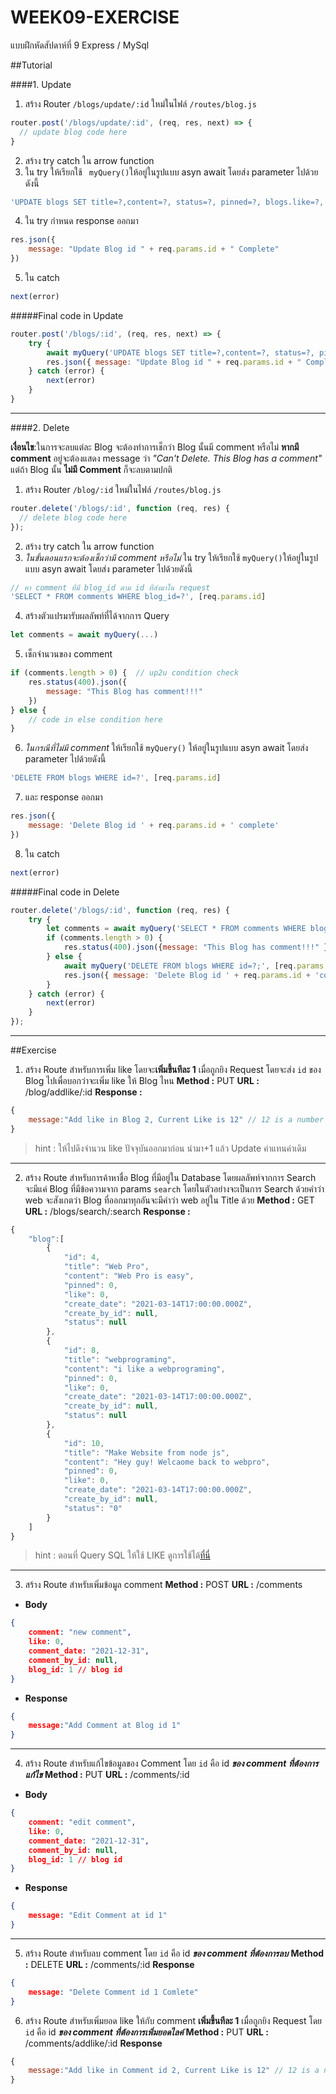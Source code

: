 # WEEK09-EXERCISE 

แบบฝึกหัดสัปดาห์ที่ 9 Express / MySql

##Tutorial

####1. Update
1. สร้าง Router ```/blogs/update/:id``` ใหม่ในไฟล์ ```/routes/blog.js```

```javascript
router.post('/blogs/update/:id', (req, res, next) => {
  // update blog code here
}
```

2. สร้าง try catch ใน arrow function
3. ใน try ให้เรียกใช้ ```
myQuery()```ให้อยู่ในรูปแบบ asyn await โดยส่ง parameter ไปด้วยดังนี้

```javascript
'UPDATE blogs SET title=?,content=?, status=?, pinned=?, blogs.like=?, create_by_id=? WHERE id=?', [req.body.title, req.body.content, req.body.status, req.body.pinned, 0, null, req.params.id]
```
4. ใน try กำหนด response ออกมา
```javascript
res.json({ 
    message: "Update Blog id " + req.params.id + " Complete" 
})
```

5. ใน catch
```javascript
next(error)
```

#####Final code in Update

```javascript
router.post('/blogs/:id', (req, res, next) => {
    try {
        await myQuery('UPDATE blogs SET title=?,content=?, status=?, pinned=?, blogs.like=?, create_by_id=? WHERE id=?', [req.body.title, req.body.content, req.body.status, req.body.pinned, 0, null, req.params.id])
        res.json({ message: "Update Blog id " + req.params.id + " Complete" })
    } catch (error) {
        next(error)
    }
}
```

----

####2. Delete

**เงื่อนไข**:ในการจะลบแต่ละ Blog จะต้องทำการเช็กว่า Blog นั้นมี comment หรือไม่ **หากมี comment** อยู่จะต้องแสดง message ว่า *"Can't Delete. This Blog has a comment"* แต่ถ้า Blog นั้น **ไม่มี Comment** ก็จะลบตามปกติ

1. สร้าง Router `/blog/:id` ใหม่ในไฟล์ `/routes/blog.js`

```javascript
router.delete('/blogs/:id', function (req, res) {
  // delete blog code here
});
```
2. สร้าง try catch ใน arrow function
3. *ในขั้นตอนแรกจะต้องเช็กว่ามี comment หรือไม่* ใน try ให้เรียกใช้ ```myQuery()```ให้อยู่ในรูปแบบ asyn await โดยส่ง parameter ไปด้วยดังนี้
```javascript
// หา comment ที่มี blog_id ตาม id ที่ส่งมาใน request
'SELECT * FROM comments WHERE blog_id=?', [req.params.id]
```
4. สร้างตัวแปรมารับผลลัพท์ที่ได้จากการ Query

```javascript
let comments = await myQuery(...)
```
5. เช็กจำนวนของ comment
```javascript
if (comments.length > 0) {  // up2u condition check
    res.status(400).json({ 
        message: "This Blog has comment!!!"
    })
} else {
    // code in else condition here
}
```
6. *ในกรณีที่ไม่มี comment* ให้เรียกใช้ `myQuery()` ให้อยู่ในรูปแบบ asyn await โดยส่ง parameter ไปด้วยดังนี้
```javascript
'DELETE FROM blogs WHERE id=?', [req.params.id]
```
7. และ response ออกมา
```javascript
res.json({ 
    message: 'Delete Blog id ' + req.params.id + ' complete' 
})
```
8. ใน catch
```javascript
next(error)
```

#####Final code in Delete

```javascript
router.delete('/blogs/:id', function (req, res) {
    try {
        let comments = await myQuery('SELECT * FROM comments WHERE blog_id=?', [req.params.id])
        if (comments.length > 0) {
            res.status(400).json({message: "This Blog has comment!!!" })
        } else {
            await myQuery('DELETE FROM blogs WHERE id=?;', [req.params.id])
            res.json({ message: 'Delete Blog id ' + req.params.id + 'complete' })
        }
    } catch (error) {
        next(error)
    }
});
```
----
##Exercise

1. สร้าง Route สำหรับการเพิ่ม like โดยจะ**เพิ่มขึ้นทีละ 1** เมื่อถูกยิง Request โดยจะส่ง `id` ของ Blog ไปเพื่อบอกว่าจะเพิ่ม like ให้ Blog ไหน
**Method :** PUT
**URL :**  /blog/addlike/:id
**Response :** 
```javascript
{
    message:"Add like in Blog 2, Current Like is 12" // 12 is a number of like after add like
}
```

> hint : ให้ไปดึงจำนวน like ปัจจุบันออกมาก่อน นำมา+1 แล้ว Update ค่าแทนค่าเดิม
____
2. สร้าง Route สำหรับการค้าหาชื่อ Blog ที่มีอยู่ใน Database โดยผลลัพท์จากการ Search จะมีแค่ Blog ที่มีข้อความจาก params `search` โดยในตัวอย่างจะเป็นการ Search ด้วยคำว่า web จะสังเกตว่า Blog ที่ออกมาทุกอันจะมีคำว่า web อยู่ใน Title ด้วย
**Method :** GET
**URL :**  /blogs/search/:search
**Response :** 
```javascript
{
    "blog":[
        {
            "id": 4,
            "title": "Web Pro",
            "content": "Web Pro is easy",
            "pinned": 0,
            "like": 0,
            "create_date": "2021-03-14T17:00:00.000Z",
            "create_by_id": null,
            "status": null
        },
        {
            "id": 8,
            "title": "webprograming",
            "content": "i like a webprograming",
            "pinned": 0,
            "like": 0,
            "create_date": "2021-03-14T17:00:00.000Z",
            "create_by_id": null,
            "status": null
        },
        {
            "id": 10,
            "title": "Make Website from node js",
            "content": "Hey guy! Welcaome back to webpro",
            "pinned": 0,
            "like": 0,
            "create_date": "2021-03-14T17:00:00.000Z",
            "create_by_id": null,
            "status": "0"
        }
    ]
}
```
> hint : ตอนที่ Query SQL ให้ใช้ LIKE ดูการใช้ได้[ที่นี่](https://www.w3schools.com/sql/sql_like.asp)
___
3. สร้าง Route สำหรับเพิ่มข้อมูล comment
**Method :** POST
**URL :**  /comments
* **Body**
```json
{
    comment: "new comment",
    like: 0,
    comment_date: "2021-12-31",
    comment_by_id: null,
    blog_id: 1 // blog id
}
```
* **Response**

```json
{
    message:"Add Comment at Blog id 1"
}
```
___
4. สร้าง Route สำหรับแก้ไขข้อมูลของ Comment โดย `id` คือ id ***ของ comment ที่ต้องการแก้ไข***
**Method :** PUT
**URL :**  /comments/:id
* **Body**
```json
{
    comment: "edit comment",
    like: 0,
    comment_date: "2021-12-31",
    comment_by_id: null,
    blog_id: 1 // blog id
}
```
* **Response**

```json
{
    message: "Edit Comment at id 1"
}
```
___
5. สร้าง Route สำหรับลบ comment โดย `id` คือ id ***ของ comment ที่ต้องการลบ***
**Method :** DELETE
**URL :**  /comments/:id
**Response**
```json
{
    message: "Delete Comment id 1 Comlete"
}
```

6. สร้าง Route สำหรับเพิ่มยอด like ให้กับ comment **เพิ่มขึ้นทีละ 1** เมื่อถูกยิง Request โดย `id` คือ id ***ของ comment ที่ต้องการเพิ่มยอดไลค์***
**Method :** PUT
**URL :**  /comments/addlike/:id
**Response**
```javascript
{
    message:"Add like in Comment id 2, Current Like is 12" // 12 is a number of like after add like
}
```


